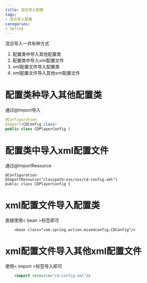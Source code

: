 ```yaml
---
title: 混合导入配置
tags: 
- 混合导入配置
categories: 
- Spring 
---
```


混合导入一共有种方式
1. 配置类中导入其他配置类
2. 配置类中导入xml配置文件
3. xml配置文件导入配置类
4. xml配置文件导入其他xml配置文件

# 配置类种导入其他配置类

通过@Import导入

```java
@Configuration
@Import(CDConfig.class)
public class CDPlayerConfig {
```


# 配置类中导入xml配置文件

通过@ImportResource

```
@Configuration
@ImportResource("classpath:xxx/xxx/cd-config.xml")
public class CDPlayerConfig {
```

# xml配置文件导入配置类

直接使用< bean >标签即可

```
    <bean class="com.spring.action.mixedconfig.CDConfig"/>
```

# xml配置文件导入其他xml配置文件
使用< import >标签导入即可

```xml
    <import resource="cd-config.xml"/>
```
